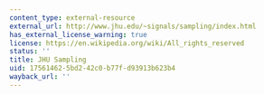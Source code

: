 ```yaml
---
content_type: external-resource
external_url: http://www.jhu.edu/~signals/sampling/index.html
has_external_license_warning: true
license: https://en.wikipedia.org/wiki/All_rights_reserved
status: ''
title: JHU Sampling
uid: 17561462-5bd2-42c0-b77f-d93913b623b4
wayback_url: ''
---
```

